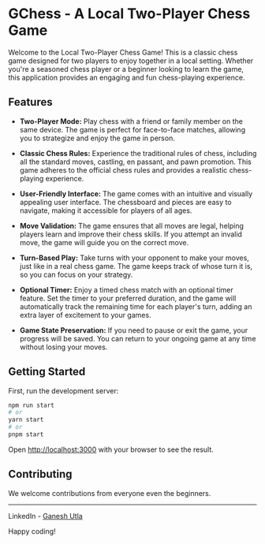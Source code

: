 # GChess - A Local Two-Player Chess Game

Welcome to the Local Two-Player Chess Game! This is a classic chess game designed for two players to enjoy together in a local setting. Whether you're a seasoned chess player or a beginner looking to learn the game, this application provides an engaging and fun chess-playing experience.

## Features

- **Two-Player Mode:** Play chess with a friend or family member on the same device. The game is perfect for face-to-face matches, allowing you to strategize and enjoy the game in person.

- **Classic Chess Rules:** Experience the traditional rules of chess, including all the standard moves, castling, en passant, and pawn promotion. This game adheres to the official chess rules and provides a realistic chess-playing experience.

- **User-Friendly Interface:** The game comes with an intuitive and visually appealing user interface. The chessboard and pieces are easy to navigate, making it accessible for players of all ages.

- **Move Validation:** The game ensures that all moves are legal, helping players learn and improve their chess skills. If you attempt an invalid move, the game will guide you on the correct move.

- **Turn-Based Play:** Take turns with your opponent to make your moves, just like in a real chess game. The game keeps track of whose turn it is, so you can focus on your strategy.

- **Optional Timer:** Enjoy a timed chess match with an optional timer feature. Set the timer to your preferred duration, and the game will automatically track the remaining time for each player's turn, adding an extra layer of excitement to your games.
  
- **Game State Preservation:** If you need to pause or exit the game, your progress will be saved. You can return to your ongoing game at any time without losing your moves.

## Getting Started

First, run the development server:

```bash
npm run start
# or
yarn start
# or
pnpm start
```

Open [http://localhost:3000](http://localhost:3000) with your browser to see the result.

## Contributing

We welcome contributions from everyone even the beginners.

---

LinkedIn - [Ganesh Utla](https://www.linkedin.com/in/ganesh-utla-888abc/)

Happy coding!
